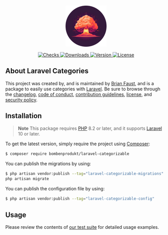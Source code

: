 <p align="center">
    <a href="https://bombenprodukt.com" target="_blank">
        <img src="https://raw.githubusercontent.com/BombenProdukt/assets/main/logo-text.svg" width="128" alt="BombenProdukt Logo" />
    </a>
</p>

<p align="center">
    <a href="https://github.com/faustbrian/laravel-categorizable/actions">
        <img src="https://badge.sh/github/check-runs/BombenProdukt/laravel-categorizable" alt="Checks" />
    </a>
    <a href="https://packagist.org/packages/bombenprodukt/laravel-categorizable">
        <img src="https://badge.sh/packagist/downloads/BombenProdukt/laravel-categorizable" alt="Downloads" />
    </a>
    <a href="https://packagist.org/packages/bombenprodukt/laravel-categorizable">
        <img src="https://badge.sh/packagist/version/BombenProdukt/laravel-categorizable" alt="Version" />
    </a>
    <a href="https://packagist.org/packages/bombenprodukt/laravel-categorizable">
        <img src="https://badge.sh/packagist/license/BombenProdukt/laravel-categorizable" alt="License" />
    </a>
</p>

## About Laravel Categories

This project was created by, and is maintained by [Brian Faust](https://github.com/faustbrian), and is a package to easily use categories with [Laravel](https://laravel.com/). Be sure to browse through the [changelog](CHANGELOG.md), [code of conduct](.github/CODE_OF_CONDUCT.md), [contribution guidelines](.github/CONTRIBUTING.md), [license](LICENSE), and [security policy](.github/SECURITY.md).

## Installation

> **Note**
> This package requires [PHP](https://www.php.net/) 8.2 or later, and it supports [Laravel](https://laravel.com/) 10 or later.

To get the latest version, simply require the project using [Composer](https://getcomposer.org/):

```bash
$ composer require bombenprodukt/laravel-categorizable
```

You can publish the migrations by using:

```bash
$ php artisan vendor:publish --tag="laravel-categorizable-migrations"
php artisan migrate
```

You can publish the configuration file by using:

```bash
$ php artisan vendor:publish --tag="laravel-categorizable-config"
```

## Usage

Please review the contents of [our test suite](/tests) for detailed usage examples.

